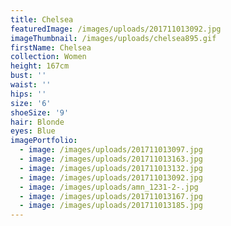 ```yaml
---
title: Chelsea
featuredImage: /images/uploads/201711013092.jpg
imageThumbnail: /images/uploads/chelsea895.gif
firstName: Chelsea
collection: Women
height: 167cm
bust: ''
waist: ''
hips: ''
size: '6'
shoeSize: '9'
hair: Blonde
eyes: Blue
imagePortfolio:
  - image: /images/uploads/201711013097.jpg
  - image: /images/uploads/201711013163.jpg
  - image: /images/uploads/201711013132.jpg
  - image: /images/uploads/201711013092.jpg
  - image: /images/uploads/amn_1231-2-.jpg
  - image: /images/uploads/201711013167.jpg
  - image: /images/uploads/201711013185.jpg
---
```


